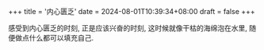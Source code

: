 +++
title = '内心匮乏'
date = 2024-08-01T10:39:34+08:00
draft = false
+++

感受到内心匮乏的时刻, 正是应该兴奋的时刻, 这时候就像干枯的海绵泡在水里, 随便做点什么都可以填充自己.
